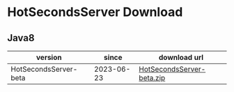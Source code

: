 # HotSecondsServer Download


## Java8
| version | since |  download url |
| ------ | ------ | ------ |
|HotSecondsServer-beta| 2023-06-23 | [HotSecondsServer-beta.zip](https://github.com/thanple/HotSecondsIDEA/releases/download/HotSecondsServer/HotSecondsServer-beta.zip) |






